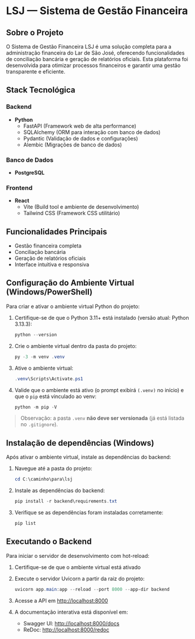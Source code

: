# LSJ — Sistema de Gestão Financeira

## Sobre o Projeto

O Sistema de Gestão Financeira LSJ é uma solução completa para a administração financeira do Lar de São José, oferecendo funcionalidades de conciliação bancária e geração de relatórios oficiais. Esta plataforma foi desenvolvida para otimizar processos financeiros e garantir uma gestão transparente e eficiente.

## Stack Tecnológica

### Backend
- **Python**
  - FastAPI (Framework web de alta performance)
  - SQLAlchemy (ORM para interação com banco de dados)
  - Pydantic (Validação de dados e configurações)
  - Alembic (Migrações de banco de dados)

### Banco de Dados
- **PostgreSQL**

### Frontend
- **React**
  - Vite (Build tool e ambiente de desenvolvimento)
  - Tailwind CSS (Framework CSS utilitário)

## Funcionalidades Principais

- Gestão financeira completa
- Conciliação bancária
- Geração de relatórios oficiais
- Interface intuitiva e responsiva

## Configuração do Ambiente Virtual (Windows/PowerShell)

Para criar e ativar o ambiente virtual Python do projeto:

1. Certifique-se de que o Python 3.11+ está instalado (versão atual: Python 3.13.3):  
   ```powershell
   python --version
   ```

2. Crie o ambiente virtual dentro da pasta do projeto:  
   ```powershell
   py -3 -m venv .venv
   ```

3. Ative o ambiente virtual:  
   ```powershell
   .venv\Scripts\Activate.ps1
   ```

4. Valide que o ambiente está ativo (o prompt exibirá `(.venv)` no início) e que o `pip` está vinculado ao venv:  
   ```powershell
   python -m pip -V
   ```

> Observação: a pasta `.venv` **não deve ser versionada** (já está listada no `.gitignore`).

## Instalação de dependências (Windows)

Após ativar o ambiente virtual, instale as dependências do backend:

1. Navegue até a pasta do projeto:
   ```powershell
   cd C:\caminho\para\lsj
   ```

2. Instale as dependências do backend:
   ```powershell
   pip install -r backend\requirements.txt
   ```

3. Verifique se as dependências foram instaladas corretamente:
   ```powershell
   pip list
   ```

## Executando o Backend

Para iniciar o servidor de desenvolvimento com hot-reload:

1. Certifique-se de que o ambiente virtual está ativado

2. Execute o servidor Uvicorn a partir da raiz do projeto:
   ```powershell
   uvicorn app.main:app --reload --port 8000 --app-dir backend
   ```

3. Acesse a API em [http://localhost:8000](http://localhost:8000)

4. A documentação interativa está disponível em:
   - Swagger UI: [http://localhost:8000/docs](http://localhost:8000/docs)
   - ReDoc: [http://localhost:8000/redoc](http://localhost:8000/redoc)
